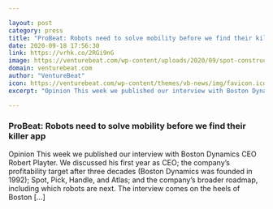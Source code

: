 ```yaml
---

layout: post
category: press
title: "ProBeat: Robots need to solve mobility before we find their killer app"
date: 2020-09-18 17:56:30
link: https://vrhk.co/2RGi9nG
image: https://venturebeat.com/wp-content/uploads/2020/09/spot-construction-site.png?w=1200&strip=all
domain: venturebeat.com
author: "VentureBeat"
icon: https://venturebeat.com/wp-content/themes/vb-news/img/favicon.ico
excerpt: "Opinion This week we published our interview with Boston Dynamics CEO Robert Playter. We discussed his first year as CEO; the company’s profitability target after three decades (Boston Dynamics was founded in 1992); Spot, Pick, Handle, and Atlas; and the company’s broader roadmap, including which robots are next. The interview comes on the heels of Boston […]"

---
```


### ProBeat: Robots need to solve mobility before we find their killer app

Opinion This week we published our interview with Boston Dynamics CEO Robert Playter. We discussed his first year as CEO; the company’s profitability target after three decades (Boston Dynamics was founded in 1992); Spot, Pick, Handle, and Atlas; and the company’s broader roadmap, including which robots are next. The interview comes on the heels of Boston […]